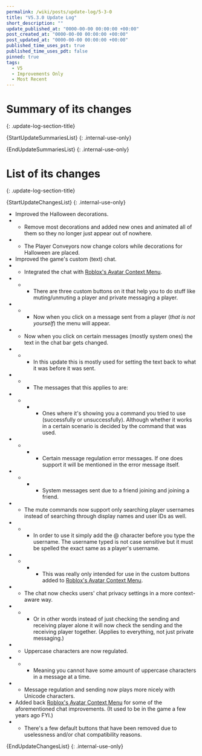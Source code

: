 ```yaml
---
permalink: /wiki/posts/update-log/5-3-0
title: "V5.3.0 Update Log"
short_description: ""
update_published_at: "0000-00-00 00:00:00 +00:00"
post_created_at: "0000-00-00 00:00:00 +00:00"
post_updated_at: "0000-00-00 00:00:00 +00:00"
published_time_uses_pst: true
published_time_uses_pdt: false
pinned: true
tags:
  - V5
  - Improvements Only
  - Most Recent
---
```


# Summary of its changes
{: .update-log-section-title}

{StartUpdateSummariesList}
{: .internal-use-only}



{EndUpdateSummariesList}
{: .internal-use-only}

# List of its changes
{: .update-log-section-title}

{StartUpdateChangesList}
{: .internal-use-only}

* Improved the Halloween decorations.
* * Remove most decorations and added new ones and animated all of them so they no longer just appear out of nowhere.
* * The Player Conveyors now change colors while decorations for Halloween are placed.
* Improved the game's custom (text) chat.
* * Integrated the chat with [Roblox's Avatar Context Menu](https://developer.roblox.com/en-us/articles/Avatar-Context-Menu).
* * * There are three custom buttons on it that help you to do stuff like muting/unmuting a player and private messaging a player.
* * * Now when you click on a message sent from a player (*that is not yourself*) the menu will appear.
* * Now when you click on certain messages (mostly system ones) the text in the chat bar gets changed.
* * * In this update this is mostly used for setting the text back to what it was before it was sent.
* * * The messages that this applies to are:
* * * * Ones where it's showing you a command you tried to use (successfully or unsuccessfully). Although whether it works in a certain scenario is decided by the command that was used.
* * * * Certain message regulation error messages. If one does support it will be mentioned in the error message itself.
* * * * System messages sent due to a friend joining and joining a friend.
* * The mute commands now support only searching player usernames instead of searching through display names and user IDs as well.
* * * In order to use it simply add the @ character before you type the username. The username typed is not case sensitive but it must be spelled the exact same as a player's username. 
* * * * This was really only intended for use in the custom buttons added to [Roblox's Avatar Context Menu](https://developer.roblox.com/en-us/articles/Avatar-Context-Menu).
* * The chat now checks users' chat privacy settings in a more context-aware way.
* * * Or in other words instead of just checking the sending and receiving player alone it will now check the sending and the receiving player together. (Applies to everything, not just private messaging.)
* * Uppercase characters are now regulated.
* * * Meaning you cannot have some amount of uppercase characters in a message at a time.
* * Message regulation and sending now plays more nicely with Unicode characters.
* Added back [Roblox's Avatar Context Menu](https://developer.roblox.com/en-us/articles/Avatar-Context-Menu) for some of the aforementioned chat improvements. (It used to be in the game a few years ago FYI.)
* * There's a few default buttons that have been removed due to uselessness and/or chat compatibility reasons.

{EndUpdateChangesList}
{: .internal-use-only}
